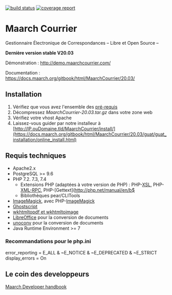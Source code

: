 [![build status](https://labs.maarch.org/maarch/MaarchCourrier/badges/develop/build.svg)](https://labs.maarch.org/maarch/MaarchCourrier/commits/develop)
[![coverage report](https://labs.maarch.org/maarch/MaarchCourrier/badges/develop/coverage.svg)](https://labs.maarch.org/maarch/MaarchCourrier/commits/develop)



# Maarch Courrier
Gestionnaire Électronique de Correspondances – Libre et Open Source –

**Dernière version stable V20.03**

Démonstration : http://demo.maarchcourrier.com/

Documentation : https://docs.maarch.org/gitbook/html/MaarchCourrier/20.03/


## Installation
1. Vérifiez que vous avez l'ensemble des [pré-requis](https://docs.maarch.org/gitbook/html/MaarchCourrier/20.03/guat/guat_prerequisites/home.html)
2. Décompressez *MaarchCourrier-20.03.tar.gz* dans votre zone web
3. Vérifiez votre vhost Apache
4. Laissez-vous guider par notre installeur à [http://IP.ouDomaine.tld/MaarchCourrier/install/](https://docs.maarch.org/gitbook/html/MaarchCourrier/20.03/guat/guat_installation/online_install.html)


## Requis techniques

* Apache2.x
* PostgreSQL >= 9.6
* PHP 7.2. 7.3, 7.4
   * Extensions PHP (adaptées à votre version de PHP) : PHP-[XSL](http://php.net/manual/en/book.xsl.php), PHP-[XML-RPC](http://php.net/manual/en/book.xmlrpc.php), PHP-[Gettext](http://php.net/manual/en/b$
   * Bibliothèques pear/CLITools
* [ImageMagick](http://imagemagick.org/), avec PHP-[ImageMagick](http://php.net/manual/en/book.imagick.php)
* [Ghostscript](https://www.ghostscript.com/)
* [wkhtmltopdf et wkhtmltoimage](http://wkhtmltopdf.org/downloads.html)
* [LibreOffice](http://libreoffice.org/) pour la conversion de documents
* [unoconv](https://packages.debian.org/jessie/unoconv) pour la conversion de documents
* Java Runtime Environment >= 7


###  Recommandations pour le php.ini

error_reporting = E_ALL & ~E_NOTICE & ~E_DEPRECATED & ~E_STRICT  
display_errors = On

## Le coin des developpeurs
[Maarch Developer handbook](https://labs.maarch.org/maarch/MaarchCourrier/blob/master/CONTRIBUTING.md)

